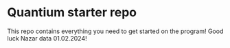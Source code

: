 # Quantium starter repo
This repo contains everything you need to get started on the program! Good luck Nazar data 01.02.2024!
